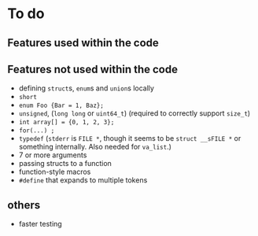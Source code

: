 # To do

## Features used within the code


## Features not used within the code

- defining `struct`s, `enum`s and `union`s locally
- `short`
- `enum Foo {Bar = 1, Baz};`
- `unsigned`, (`long long` or `uint64_t`) (required to correctly support `size_t`)
- `int array[] = {0, 1, 2, 3};`
- `for(...) ;`
- `typedef` (`stderr` is `FILE *`, though it seems to be `struct __sFILE *` or something internally. Also needed for `va_list`.)
- 7 or more arguments
- passing structs to a function
- function-style macros
- `#define` that expands to multiple tokens

## others

- faster testing
